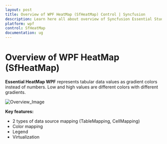 ```yaml
---
layout: post
title: Overview of WPF HeatMap (SfHeatMap) Control | Syncfusion
description: Learn here all about overview of Syncfusion Essential Studio® WPF HeatMap (SfHeatMap) control, its elements, and more.
platform: wpf
control: SfHeatMap
documentation: ug
---
```


# Overview of WPF HeatMap (SfHeatMap)

**Essential HeatMap WPF** represents tabular data values as gradient colors instead of numbers. Low and high values are different colors with different gradients.

![Overview_Image](Images/Overview_img1.jpeg)

**Key features:**

* 2 types of data source mapping (TableMapping, CellMapping)
* Color mapping
* Legend
* Virtualization



